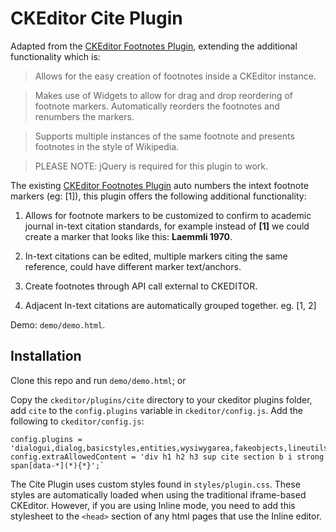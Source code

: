 CKEditor Cite Plugin
====================

Adapted from the [CKEditor Footnotes Plugin](https://github.com/andykirk/CKEditorFootnotes), extending the additional functionality which is:

> Allows for the easy creation of footnotes inside a CKEditor instance.

> Makes use of Widgets to allow for drag and drop reordering of footnote markers. Automatically reorders the footnotes and renumbers the markers.

> Supports multiple instances of the same footnote and presents footnotes in the style of Wikipedia.

> PLEASE NOTE: jQuery is required for this plugin to work.

The existing [CKEditor Footnotes Plugin](https://github.com/andykirk/CKEditorFootnotes) auto numbers the intext footnote markers (eg: <a>[1]</a>), this plugin offers the following additional functionality:

1. Allows for footnote markers to be customized to confirm to academic journal in-text citation standards, for example instead of **[1]** we could create a marker that looks like this: **Laemmli 1970**.

2. In-text citations can be edited, multiple markers citing the same reference, could have different marker text/anchors.

3. Create footnotes through API call external to CKEDITOR.

4. Adjacent In-text citations are automatically grouped together. eg. [1, 2]

Demo: `demo/demo.html`.

## Installation

Clone this repo and run `demo/demo.html`; or

Copy the `ckeditor/plugins/cite` directory to your ckeditor plugins folder, add `cite` to the `config.plugins` variable in `ckeditor/config.js`.
Add the following to `ckeditor/config.js`: 

    config.plugins = 'dialogui,dialog,basicstyles,entities,wysiwygarea,fakeobjects,lineutils,widget,menu,contextmenu,floatpanel,panel,undo,cite';`
	config.extraAllowedContent = 'div h1 h2 h3 sup cite section b i strong span[data-*](*){*}';`

The Cite Plugin uses custom styles found in `styles/plugin.css`. These styles are automatically loaded when using the traditional iframe-based CKEditor. However, if you are using Inline mode, you need to add this stylesheet to the `<head>` section of any html pages that use the Inline editor.